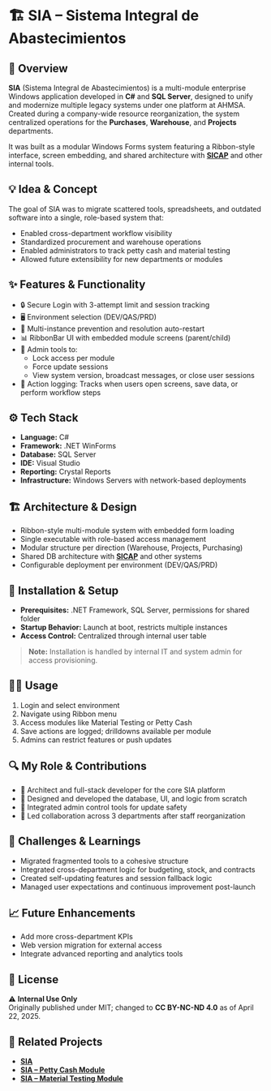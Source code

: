# 🏗 SIA – Sistema Integral de Abastecimientos

## 🧭 Overview
**SIA** (Sistema Integral de Abastecimientos) is a multi-module enterprise Windows application developed in **C#** and **SQL Server**, designed to unify and modernize multiple legacy systems under one platform at AHMSA.  
Created during a company-wide resource reorganization, the system centralized operations for the **Purchases**, **Warehouse**, and **Projects** departments.  

It was built as a modular Windows Forms system featuring a Ribbon-style interface, screen embedding, and shared architecture with **[SICAP](https://github.com/HermiloOrtega/SICAP)** and other internal tools.

## 💡 Idea & Concept
The goal of SIA was to migrate scattered tools, spreadsheets, and outdated software into a single, role-based system that:
- Enabled cross-department workflow visibility
- Standardized procurement and warehouse operations
- Enabled administrators to track petty cash and material testing
- Allowed future extensibility for new departments or modules

## ✨ Features & Functionality
- 🔒 Secure Login with 3-attempt limit and session tracking
- 🖥 Environment selection (DEV/QAS/PRD)
- 🚫 Multi-instance prevention and resolution auto-restart
- 📊 RibbonBar UI with embedded module screens (parent/child)
- 🔧 Admin tools to:
  - Lock access per module
  - Force update sessions
  - View system version, broadcast messages, or close user sessions
- 🧾 Action logging: Tracks when users open screens, save data, or perform workflow steps

## ⚙️ Tech Stack
- **Language:** C#
- **Framework:** .NET WinForms
- **Database:** SQL Server
- **IDE:** Visual Studio
- **Reporting:** Crystal Reports
- **Infrastructure:** Windows Servers with network-based deployments

## 🏗 Architecture & Design
- Ribbon-style multi-module system with embedded form loading
- Single executable with role-based access management
- Modular structure per direction (Warehouse, Projects, Purchasing)
- Shared DB architecture with **[SICAP](https://github.com/HermiloOrtega/SICAP)** and other systems
- Configurable deployment per environment (DEV/QAS/PRD)

## 🚀 Installation & Setup
- **Prerequisites:** .NET Framework, SQL Server, permissions for shared folder
- **Startup Behavior:** Launch at boot, restricts multiple instances
- **Access Control:** Centralized through internal user table

> **Note:** Installation is handled by internal IT and system admin for access provisioning.

## 🧑‍💻 Usage
1. Login and select environment
2. Navigate using Ribbon menu
3. Access modules like Material Testing or Petty Cash
4. Save actions are logged; drilldowns available per module
5. Admins can restrict features or push updates

## 🔍 My Role & Contributions
- 💼 Architect and full-stack developer for the core SIA platform
- 🧱 Designed and developed the database, UI, and logic from scratch
- 🔧 Integrated admin control tools for update safety
- 🤝 Led collaboration across 3 departments after staff reorganization

## 🧗 Challenges & Learnings
- Migrated fragmented tools to a cohesive structure
- Integrated cross-department logic for budgeting, stock, and contracts
- Created self-updating features and session fallback logic
- Managed user expectations and continuous improvement post-launch

## 📈 Future Enhancements
- Add more cross-department KPIs
- Web version migration for external access
- Integrate advanced reporting and analytics tools

## 🪪 License
⚠️ **Internal Use Only**  
Originally published under MIT; changed to **CC BY-NC-ND 4.0** as of April 22, 2025.

## 🔗 Related Projects
- **[SIA](https://github.com/HermiloOrtega/SIA)**
- **[SIA – Petty Cash Module](https://github.com/HermiloOrtega/SIA-Petty-Cash)**
- **[SIA – Material Testing Module](https://github.com/HermiloOrtega/SIA-Material-Testing)**
